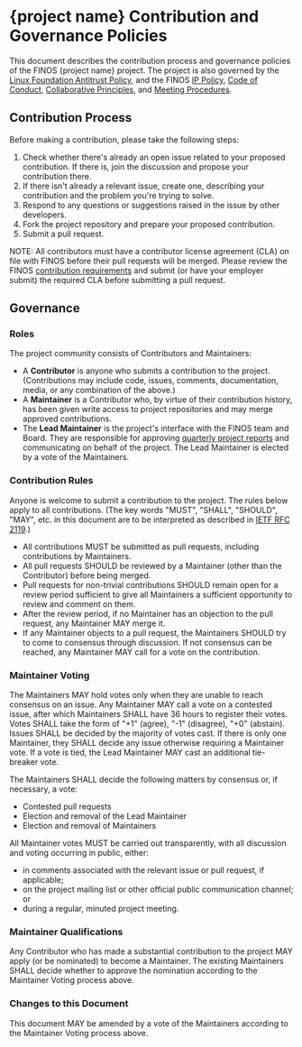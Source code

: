 # {project name} Contribution and Governance Policies

This document describes the contribution process and governance policies of the
FINOS {project name} project. The project is also governed by the
[Linux Foundation Antitrust Policy](https://www.linuxfoundation.org/antitrust-policy/),
and the FINOS
[IP Policy](https://github.com/finos/community/blob/master/governance/IP-Policy.pdf),
[Code of Conduct](https://github.com/finos/community/blob/master/governance/Code-of-Conduct.md),
[Collaborative Principles](https://github.com/finos/community/blob/master/governance/Collaborative-Principles.md),
and
[Meeting Procedures](https://github.com/finos/community/blob/master/governance/Meeting-Procedures.md).

## Contribution Process

Before making a contribution, please take the following steps:

1. Check whether there's already an open issue related to your proposed
   contribution. If there is, join the discussion and propose your contribution
   there.
2. If there isn't already a relevant issue, create one, describing your
   contribution and the problem you're trying to solve.
3. Respond to any questions or suggestions raised in the issue by other
   developers.
4. Fork the project repository and prepare your proposed contribution.
5. Submit a pull request.

NOTE: All contributors must have a contributor license agreement (CLA) on file
with FINOS before their pull requests will be merged. Please review the FINOS
[contribution requirements](https://finosfoundation.atlassian.net/wiki/spaces/FINOS/pages/75530375/Contribution+Compliance+Requirements)
and submit (or have your employer submit) the required CLA before submitting a
pull request.

## Governance

### Roles

The project community consists of Contributors and Maintainers:

- A **Contributor** is anyone who submits a contribution to the project.
  (Contributions may include code, issues, comments, documentation, media, or
  any combination of the above.)
- A **Maintainer** is a Contributor who, by virtue of their contribution
  history, has been given write access to project repositories and may merge
  approved contributions.
- The **Lead Maintainer** is the project's interface with the FINOS team and
  Board. They are responsible for approving
  [quarterly project reports](https://finosfoundation.atlassian.net/wiki/spaces/FINOS/pages/93225748/Board+Reporting+and+Program+Health+Checks)
  and communicating on behalf of the project. The Lead Maintainer is elected by
  a vote of the Maintainers.

### Contribution Rules

Anyone is welcome to submit a contribution to the project. The rules below apply
to all contributions. (The key words "MUST", "SHALL", "SHOULD", "MAY", etc. in
this document are to be interpreted as described in
[IETF RFC 2119](https://www.ietf.org/rfc/rfc2119.txt).)

- All contributions MUST be submitted as pull requests, including contributions
  by Maintainers.
- All pull requests SHOULD be reviewed by a Maintainer (other than the
  Contributor) before being merged.
- Pull requests for non-trivial contributions SHOULD remain open for a review
  period sufficient to give all Maintainers a sufficient opportunity to review
  and comment on them.
- After the review period, if no Maintainer has an objection to the pull
  request, any Maintainer MAY merge it.
- If any Maintainer objects to a pull request, the Maintainers SHOULD try to
  come to consensus through discussion. If not consensus can be reached, any
  Maintainer MAY call for a vote on the contribution.

### Maintainer Voting

The Maintainers MAY hold votes only when they are unable to reach consensus on
an issue. Any Maintainer MAY call a vote on a contested issue, after which
Maintainers SHALL have 36 hours to register their votes. Votes SHALL take the
form of "+1" (agree), "-1" (disagree), "+0" (abstain). Issues SHALL be decided
by the majority of votes cast. If there is only one Maintainer, they SHALL
decide any issue otherwise requiring a Maintainer vote. If a vote is tied, the
Lead Maintainer MAY cast an additional tie-breaker vote.

The Maintainers SHALL decide the following matters by consensus or, if
necessary, a vote:

- Contested pull requests
- Election and removal of the Lead Maintainer
- Election and removal of Maintainers

All Maintainer votes MUST be carried out transparently, with all discussion and
voting occurring in public, either:

- in comments associated with the relevant issue or pull request, if applicable;
- on the project mailing list or other official public communication channel; or
- during a regular, minuted project meeting.

### Maintainer Qualifications

Any Contributor who has made a substantial contribution to the project MAY apply
(or be nominated) to become a Maintainer. The existing Maintainers SHALL decide
whether to approve the nomination according to the Maintainer Voting process
above.

### Changes to this Document

This document MAY be amended by a vote of the Maintainers according to the
Maintainer Voting process above.

